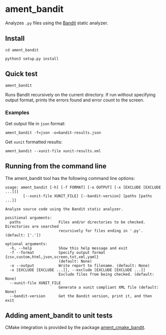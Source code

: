 # ament_bandit

Analyzes ``.py`` files using the [Bandit](https://bandit.readthedocs.io/) static analyzer.

## Install

`cd ament_bandit`

`python3 setup.py install`

## Quick test

`ament_bandit`

Runs Bandit recursively on the current directory. If run without specifying output format, prints the errors found and error count to the screen. 

### Examples

Get output file in `json` format:

`ament_bandit -f=json -o=bandit-results.json`

Get `xunit` formatted results:

`ament_bandit --xunit-file xunit-results.xml`


## Running from the command line

The ament_bandit tool has the following command line options:

    usage: ament_bandit [-h] [-f FORMAT] [-o OUTPUT] [-x [EXCLUDE [EXCLUDE ...]]] 
            [--xunit-file XUNIT_FILE] [--bandit-version] [paths [paths ...]]

    Analyze source code using the Bandit static analyzer.

    positional arguments:
      paths                 Files and/or directories to be checked. Directories are searched 
                            recursively for files ending in '.py'. (default: ['.'])

    optional arguments:
      -h, --help            Show this help message and exit
      -f --format           Specify output format {csv,custom,html,json,screen,txt,xml,yaml} 
                            (default: None)
      -o --output           Write report to filename. (default: None)
      -x [EXCLUDE [EXCLUDE ...]], --exclude [EXCLUDE [EXCLUDE ...]]
                            Exclude files from being checked. (default: None)
      --xunit-file XUNIT_FILE
                            Generate a xunit compliant XML file (default: None)
      --bandit-version      Get the Bandit version, print it, and then exit

## Adding ament_bandit to unit tests

CMake integration is provided by the package [ament_cmake_bandit](https://github.com/ament/ament_lint).
